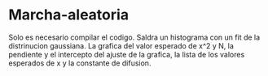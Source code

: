 # Marcha-aleatoria
Solo es necesario compilar el codigo. Saldra un histograma con un fit de la distrinucion gaussiana. La grafica del valor esperado de x^2 y N, la pendiente y el intercepto del ajuste de la grafica, la lista de los valores esperados de x y la constante de difusion.
